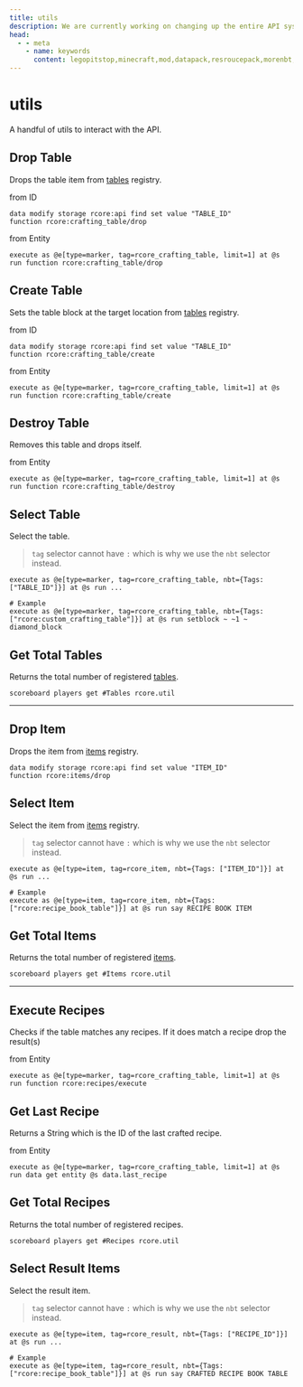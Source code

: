 ```yaml
---
title: utils
description: We are currently working on changing up the entire API system. Hopefully, it will be released soon! For now you can see the up-coming changes to the API.
head:
  - - meta
    - name: keywords
      content: legopitstop,minecraft,mod,datapack,resroucepack,morenbt,nbt,data
---
```


# utils

A handful of utils to interact with the API.

## Drop Table

Drops the table item from [tables](tables) registry.

from ID

```mcfunction
data modify storage rcore:api find set value "TABLE_ID"
function rcore:crafting_table/drop
```

from Entity

```mcfunction
execute as @e[type=marker, tag=rcore_crafting_table, limit=1] at @s run function rcore:crafting_table/drop
```

## Create Table

Sets the table block at the target location from [tables](tables) registry.

from ID

```mcfunction
data modify storage rcore:api find set value "TABLE_ID"
function rcore:crafting_table/create
```

from Entity

```mcfunction
execute as @e[type=marker, tag=rcore_crafting_table, limit=1] at @s run function rcore:crafting_table/create
```

## Destroy Table

Removes this table and drops itself.

from Entity

```mcfunction
execute as @e[type=marker, tag=rcore_crafting_table, limit=1] at @s run function rcore:crafting_table/destroy
```

## Select Table

Select the table.

> `tag` selector cannot have `:` which is why we use the `nbt` selector instead.

```mcfunction
execute as @e[type=marker, tag=rcore_crafting_table, nbt={Tags: ["TABLE_ID"]}] at @s run ...

# Example
execute as @e[type=marker, tag=rcore_crafting_table, nbt={Tags: ["rcore:custom_crafting_table"]}] at @s run setblock ~ ~1 ~ diamond_block
```

## Get Total Tables

Returns the total number of registered [tables](tables).

```mcfunction
scoreboard players get #Tables rcore.util
```

---

## Drop Item

Drops the item from [items](items) registry.

```mcfunction
data modify storage rcore:api find set value "ITEM_ID"
function rcore:items/drop
```

## Select Item

Select the item from [items](items) registry.

> `tag` selector cannot have `:` which is why we use the `nbt` selector instead.

```mcfunction
execute as @e[type=item, tag=rcore_item, nbt={Tags: ["ITEM_ID"]}] at @s run ...

# Example
execute as @e[type=item, tag=rcore_item, nbt={Tags: ["rcore:recipe_book_table"]}] at @s run say RECIPE BOOK ITEM
```

## Get Total Items

Returns the total number of registered [items](items).

```mcfunction
scoreboard players get #Items rcore.util
```

---

## Execute Recipes

Checks if the table matches any recipes. If it does match a recipe drop the result(s)

from Entity

```mcfunction
execute as @e[type=marker, tag=rcore_crafting_table, limit=1] at @s run function rcore:recipes/execute
```

## Get Last Recipe

Returns a String which is the ID of the last crafted recipe.

from Entity

```mcfunction
execute as @e[type=marker, tag=rcore_crafting_table, limit=1] at @s run data get entity @s data.last_recipe
```

## Get Total Recipes

Returns the total number of registered recipes.

```mcfunction
scoreboard players get #Recipes rcore.util
```

## Select Result Items

Select the result item.

> `tag` selector cannot have `:` which is why we use the `nbt` selector instead.

```mcfunction
execute as @e[type=item, tag=rcore_result, nbt={Tags: ["RECIPE_ID"]}] at @s run ...

# Example
execute as @e[type=item, tag=rcore_result, nbt={Tags: ["rcore:recipe_book_table"]}] at @s run say CRAFTED RECIPE BOOK TABLE
```
